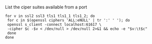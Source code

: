 List the ciper suites available from a port

```
for v in ssl2 ssl3 tls1 tls1_1 tls1_2; do
 for c in $(openssl ciphers 'ALL:eNULL' | tr ':' ' '); do
 openssl s_client -connect localhost:61617 \
 -cipher $c -$v < /dev/null > /dev/null 2>&1 && echo -e "$v:\t$c"
 done
done
```
